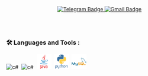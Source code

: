 
<div id="badges" align="center">
  <a href="https://t.me/F_galaxy">
    <img src="https://img.shields.io/badge/Telegram-blue?logo=telegram&logoColor=white&style=for-the-badge" alt="Telegram Badge"/>
  </a>
  <a href="https://mail.google.com/mail/u/fatemehzarehbahari@gmail.com">
    <img src="https://img.shields.io/badge/Gmail-red?logo=gmail&logoColor=white&style=for-the-badge" alt="Gmail Badge"/>
  </a>
</div>
<!---
  <img src="https://media.giphy.com/media/hvRJCLFzcasrR4ia7z/giphy.gif" width="5px"/>
  <br/>
<h1>
  hey there
</h1>
<h3>:woman_technologist: About Me :</h3> <br/>
- :telescope: I’m studying as a computer Engineer at Ferdowsi University of Mashhad <br/>
- :seedling: I'm progressing in django and recently I'm learning about Game development  <br/>
- :violin: dont forget about music and health :weight_lifting_woman: --->

<br/><br/>
### :hammer_and_wrench: Languages and Tools :
<div id="badges" >
  <img src="https://cdn.icon-icons.com/icons2/2415/PNG/512/csharp_original_logo_icon_146578.png" title="C#" alt="c#" width="40" height="40"/>&nbsp;
    <img src="https://assetsio.reedpopcdn.com/U_Logo_Black_RGB.png?width=1200&height=1200&fit=bounds&quality=70&format=jpg&auto=webp" title="Unity" alt="c#" width="40" height="40"/>&nbsp;
  <img src="https://github.com/devicons/devicon/blob/master/icons/java/java-original-wordmark.svg" title="Java" alt="Java" width="40" height="40"/>&nbsp;
  <img src="https://github.com/devicons/devicon/blob/master/icons/python/python-original-wordmark.svg" title="Python" alt="Python" width="40" height="40"/>&nbsp;
  <img src="https://github.com/devicons/devicon/blob/master/icons/mysql/mysql-original-wordmark.svg" title="Mysql" alt="Mysql" width="40" height="40"/>&nbsp;

</div>

<!---
fatemehzarebahari/fatemehzarebahari is a ✨ special ✨ repository because its `README.md` (this file) appears on your GitHub profile.
You can click the Preview link to take a look at your changes.
--->
